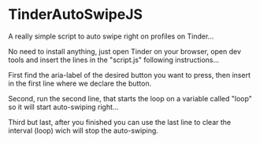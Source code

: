 # TinderAutoSwipeJS
A really simple script to auto swipe right on profiles on Tinder...

No need to install anything, just open Tinder on your browser, open dev tools and insert the lines in the "script.js" following instructions...

First find the aria-label of the desired button you want to press, then insert in the first line where we declare the button.

Second, run the second line, that starts the loop on a variable called "loop" so it will start auto-swiping right...

Third but last, after you finished you can use the last line to clear the interval (loop) wich will stop the auto-swiping.

